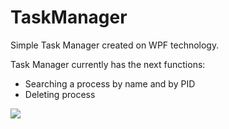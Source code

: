 # TaskManager
Simple Task Manager created on WPF technology.

Task Manager currently has the next functions:
- Searching a process by name and by PID
- Deleting process

![](https://sun9-28.userapi.com/c856016/v856016136/53191/T85lYQalMBk.jpg)
